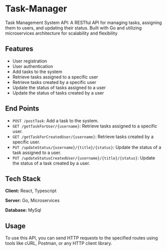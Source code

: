 
# Task-Manager

Task Management System API: A RESTful API for managing tasks, assigning them to users, and updating their status. Built with Go and utilizing microservices architecture for scalability and flexibility
## Features

- User registration
- User authentication
- Add tasks to the system
- Retrieve tasks assigned to a specific user
- Retrieve tasks created by a specific user
- Update the status of tasks assigned to a user
- Update the status of tasks created by a user



## End Points

- `POST /postTask`: Add a task to the system.
- `GET /getTaskForUser/{username}`: Retrieve tasks assigned to a specific user.
- `GET /getTaskForCreatedUser/{username}`: Retrieve tasks created by a specific user.
- `PUT /updateStatus/{username}/{title}/{status}`: Update the status of a task assigned to a user.
- `PUT /updateStatusCreatedUser/{username}/{title}/{status}`: Update the status of a task created by a user.

## Tech Stack

**Client:** React, Typescript

**Server:** Go, Microservices

**Database:** MySql


## Usage

To use this API, you can send HTTP requests to the specified routes using tools like cURL, Postman, or any HTTP client library.


